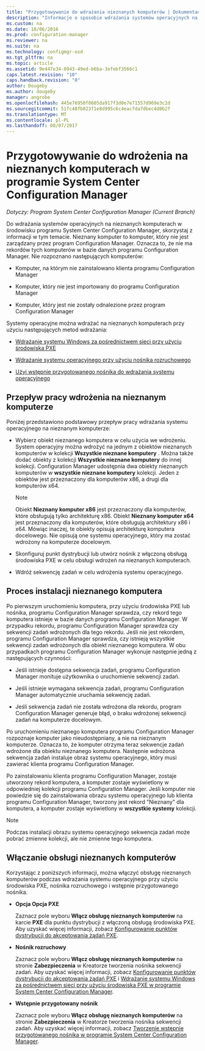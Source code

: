 ```yaml
---
title: "Przygotowywanie do wdrażania nieznanych komputerów | Dokumentacja firmy Microsoft"
description: "Informacje o sposobie wdrażania systemów operacyjnych na komputerach, które nie są zarządzane przez program Configuration Manager w środowisku programu System Center Configuration Manager."
ms.custom: na
ms.date: 10/06/2016
ms.prod: configuration-manager
ms.reviewer: na
ms.suite: na
ms.technology: configmgr-osd
ms.tgt_pltfrm: na
ms.topic: article
ms.assetid: 9e447e34-0943-49ed-b6ba-3efebf3566c1
caps.latest.revision: "10"
caps.handback.revision: "0"
author: Dougeby
ms.author: dougeby
manager: angrobe
ms.openlocfilehash: 445e76950f0605da917f3d0e7e71557d969e3c2d
ms.sourcegitcommit: 51fc48fb023f1e8d995c6c4eacfda7dbec4d0b2f
ms.translationtype: MT
ms.contentlocale: pl-PL
ms.lasthandoff: 08/07/2017
---
```

# <a name="prepare-for-unknown-computer-deployments-in-system-center-configuration-manager"></a>Przygotowywanie do wdrożenia na nieznanych komputerach w programie System Center Configuration Manager

*Dotyczy: Program System Center Configuration Manager (Current Branch)*

Do wdrażania systemów operacyjnych na nieznanych komputerach w środowisku programu System Center Configuration Manager, skorzystaj z informacji w tym temacie. Nieznany komputer to komputer, który nie jest zarządzany przez program Configuration Manager. Oznacza to, że nie ma rekordów tych komputerów w bazie danych programu Configuration Manager. Nie rozpoznano następujących komputerów:  

-   Komputer, na którym nie zainstalowano klienta programu Configuration Manager  

-   Komputer, który nie jest importowany do programu Configuration Manager  

-   Komputer, który jest nie zostały odnalezione przez program Configuration Manager  

 Systemy operacyjne można wdrażać na nieznanych komputerach przy użyciu następujących metod wdrażania:  

-   [Wdrażanie systemu Windows za pośrednictwem sieci przy użyciu środowiska PXE](../deploy-use/use-pxe-to-deploy-windows-over-the-network.md)  

-   [Wdrażanie systemu operacyjnego przy użyciu nośnika rozruchowego](../deploy-use/create-bootable-media.md)  

-   [Użyj wstępnie przygotowanego nośnika do wdrażania systemu operacyjnego](../deploy-use/create-prestaged-media.md)  

## <a name="unknown-computer-deployment-workflow"></a>Przepływ pracy wdrożenia na nieznanym komputerze  
 Poniżej przedstawiono podstawowy przepływ pracy wdrażania systemu operacyjnego na nieznanym komputerze:  

-   Wybierz obiekt nieznanego komputera w celu użycia we wdrożeniu. System operacyjny można wdrożyć na jednym z obiektów nieznanych komputerów w kolekcji **Wszystkie nieznane komputery** . Można także dodać obiekty z kolekcji **Wszystkie nieznane komputery** do innej kolekcji. Configuration Manager udostępnia dwa obiekty nieznanych komputerów w **wszystkie nieznane komputery** kolekcji. Jeden z obiektów jest przeznaczony dla komputerów x86, a drugi dla komputerów x64.  

    > [!NOTE]  
    >  Obiekt **Nieznany komputer x86** jest przeznaczony dla komputerów, które obsługują tylko architekturę x86. Obiekt **Nieznany komputer x64** jest przeznaczony dla komputerów, które obsługują architektury x86 i x64. Mówiąc inaczej, te obiekty opisują architekturę komputera docelowego. Nie opisują one systemu operacyjnego, który ma zostać wdrożony na komputerze docelowym.  

-   Skonfiguruj punkt dystrybucji lub utwórz nośnik z włączoną obsługą środowiska PXE w celu obsługi wdrożeń na nieznanych komputerach.  

-   Wdróż sekwencję zadań w celu wdrożenia systemu operacyjnego.  

## <a name="unknown-computer-installation-process"></a>Proces instalacji nieznanego komputera  
 Po pierwszym uruchomieniu komputera, przy użyciu środowiska PXE lub nośnika, programu Configuration Manager sprawdza, czy rekord tego komputera istnieje w bazie danych programu Configuration Manager. W przypadku rekordu, programu Configuration Manager sprawdza czy sekwencji zadań wdrożonych dla tego rekordu. Jeśli nie jest rekordem, programu Configuration Manager sprawdza, czy istnieją wszystkie sekwencji zadań wdrożonych dla obiekt nieznanego komputera. W obu przypadkach programu Configuration Manager wykonuje następnie jedną z następujących czynności:  

-   Jeśli istnieje dostępna sekwencja zadań, programu Configuration Manager monituje użytkownika o uruchomienie sekwencji zadań.  

-   Jeśli istnieje wymagana sekwencja zadań, programu Configuration Manager automatycznie uruchamia sekwencję zadań.  

-   Jeśli sekwencja zadań nie została wdrożona dla rekordu, program Configuration Manager generuje błąd, o braku wdrożonej sekwencji zadań na komputerze docelowym.  

 Po uruchomieniu nieznanego komputera programu Configuration Manager rozpoznaje komputer jako nieudostępniany, a nie na nieznanym komputerze. Oznacza to, że komputer otrzyma teraz sekwencje zadań wdrożone dla obiektu nieznanego komputera. Następnie wdrożona sekwencja zadań instaluje obraz systemu operacyjnego, który musi zawierać klienta programu Configuration Manager.  

 Po zainstalowaniu klienta programu Configuration Manager, zostaje utworzony rekord komputera, a komputer zostaje wyświetlony w odpowiedniej kolekcji programu Configuration Manager. Jeśli komputer nie powiedzie się do zainstalowania obrazu systemu operacyjnego lub klienta programu Configuration Manager, tworzony jest rekord "Nieznany" dla komputera, a komputer zostaje wyświetlony w **wszystkie systemy** kolekcji.  

> [!NOTE]  
>  Podczas instalacji obrazu systemu operacyjnego sekwencja zadań może pobrać zmienne kolekcji, ale nie zmienne tego komputera.  

##  <a name="BKMK_EnablingUnknown"></a> Włączanie obsługi nieznanych komputerów  
 Korzystając z poniższych informacji, można włączyć obsługę nieznanych komputerów podczas wdrażania systemu operacyjnego przy użyciu środowiska PXE, nośnika rozruchowego i wstępnie przygotowanego nośnika.  

-   **Opcja Opcja PXE**  

     Zaznacz pole wyboru **Włącz obsługę nieznanych komputerów** na karcie **PXE** dla punktu dystrybucji z włączoną obsługą środowiska PXE. Aby uzyskać więcej informacji, zobacz [Konfigurowanie punktów dystrybucji do akceptowania żądań PXE](prepare-site-system-roles-for-operating-system-deployments.md#BKMK_PXEDistributionPoint).  

-   **Nośnik rozruchowy**  

     Zaznacz pole wyboru **Włącz obsługę nieznanych komputerów** na stronie **Zabezpieczenia** w Kreatorze tworzenia nośnika sekwencji zadań. Aby uzyskać więcej informacji, zobacz [Konfigurowanie punktów dystrybucji do akceptowania żądań PXE](prepare-site-system-roles-for-operating-system-deployments.md#BKMK_PXEDistributionPoint) i [Wdrażanie systemu Windows za pośrednictwem sieci przy użyciu środowiska PXE w programie System Center Configuration Manager](../deploy-use/use-pxe-to-deploy-windows-over-the-network.md).  

-   **Wstępnie przygotowany nośnik**  

     Zaznacz pole wyboru **Włącz obsługę nieznanych komputerów** na stronie **Zabezpieczenia** w Kreatorze tworzenia nośnika sekwencji zadań. Aby uzyskać więcej informacji, zobacz [Tworzenie wstępnie przygotowanego nośnika w programie System Center Configuration Manager](../deploy-use/create-prestaged-media.md).  
